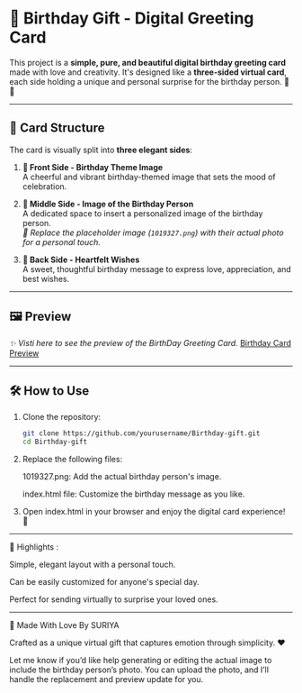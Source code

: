 # 🎁 Birthday Gift - Digital Greeting Card

This project is a **simple, pure, and beautiful digital birthday greeting card** made with love and creativity. It's designed like a **three-sided virtual card**, each side holding a unique and personal surprise for the birthday person. 🎂✨

---

## 🌟 Card Structure

The card is visually split into **three elegant sides**:

1. **🎉 Front Side - Birthday Theme Image**  
   A cheerful and vibrant birthday-themed image that sets the mood of celebration.

2. **🧑 Middle Side - Image of the Birthday Person**  
   A dedicated space to insert a personalized image of the birthday person.  
   _🔁 Replace the placeholder image (`1019327.png`) with their actual photo for a personal touch._

3. **💌 Back Side - Heartfelt Wishes**  
   A sweet, thoughtful birthday message to express love, appreciation, and best wishes.

---

## 🖼️ Preview

_✨ Visti here to see the preview of the BirthDay Greeting Card._
[Birthday Card Preview](https://suriya273.github.io/Birthday-gift-2/)  

---

## 🛠️ How to Use

1. Clone the repository:
   ```bash
   git clone https://github.com/yourusername/Birthday-gift.git
   cd Birthday-gift

2. Replace the following files:

   1019327.png: Add the actual birthday person's image.

   index.html file: Customize the birthday message as you like.


3. Open index.html in your browser and enjoy the digital card experience! 🎈

---

📌 Highlights :

Simple, elegant layout with a personal touch.

Can be easily customized for anyone's special day.

Perfect for sending virtually to surprise your loved ones.

---

🎊 Made With Love By SURIYA


Crafted as a unique virtual gift that captures emotion through simplicity. ❤️


Let me know if you’d like help generating or editing the actual image to include the birthday person’s photo. You can upload the photo, and I’ll handle the replacement and preview update for you.







